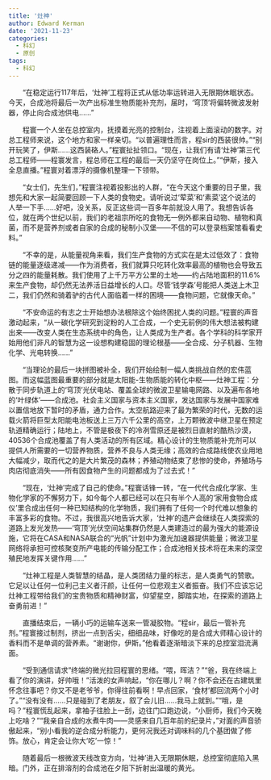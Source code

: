 ```yaml
---
title: '灶神'
author: Edward Kerman
date: '2021-11-23'
categories:
  - 科幻
  - 原创
tags:
  - 科幻
---
```

<style>
  ul{
    text-indent:0em!important;
  }
  p{
    text-indent:2em;
  }
  h1,h2,h3,h4,h5{
    text-indent:0em!important;
  }
</style>
“在稳定运行117年后，‘灶神’工程将正式从低功率运转进入无限期休眠状态。今天，合成池将最后一次产出标准生物质能补充剂，届时，‘穹顶’将偏转微波发射器，停止向合成池供电……”

程寰一个人坐在总控室内，抚摸着光亮的控制台，注视着上面滚动的数字。对总工程师来说，这个地方和家一样亲切。“以普遍理性而言，程sir的西装很帅。”“别开玩笑了，伊斯……这西装硌人。”程寰扯扯领口。“现在，让我们有请‘灶神’第三代总工程师——程寰发言，程总师在工程的最后一天仍坚守在岗位上。”“伊斯，接入全息直播。”程寰对着漂浮的摄像机整理一下领带。

“女士们，先生们，”程寰注视着投影出的人群，“在今天这个重要的日子里，我想先和大家一起简要回顾一下人类的食物史。请听说过‘荤菜’和‘素菜’这个说法的人举一下手……好吧，没关系，反正这些词一百多年前就没人用了。我想告诉各位，就在两个世纪以前，我们的老祖宗所吃的食物无一例外都来自动物、植物和真菌，而不是营养剂或者自家的合成的秘制小汉堡——不信的可以登录档案馆看看史料。”

“不幸的是，从能量视角来看，我们生产食物的方式实在是太过低效了：食物链的能量逐级递减——作为消费者，我们就算只吃转化效率最高的植物也会导致五分之四的能量耗散。我们使用了上千万平方公里的土地——约占陆地面积的11.6%来生产食物，却仍然无法养活日益增长的人口。尽管‘钱学森’号能把人类送上木卫二，我们仍然和骑着驴的古代人面临着一样的困境——食物问题，它就像天命。”

“不安命运的有志之士开始想办法根除这个始终困扰人类的问题。”程寰的声音激动起来，“从一碳化学研究到淀粉的人工合成，一个史无前例的伟大想法被构建出来——改变人类在生态系统中的角色，让人类成为生产者。各个学科的科学家开始用他们非凡的智慧为这一设想构建稳固的理论根基——全合成、分子机器、生物化学、光电转换……”

“当理论的最后一块拼图被补全，我们开始绘制一幅人类挑战自然的宏伟蓝图。而这幅蓝图最重要的部分就是太阳能-生物质能的转化中枢——灶神工程：分散于同步轨道上的‘穹顶’光伏电站、覆盖全球的微波卫星输电网路、以及遍布各地的‘叶绿体’——合成池。社会主义国家与资本主义国家，发达国家与发展中国家难以置信地放下暂时的矛盾，通力合作。太空航路迎来了最为繁荣的时代，无数的运载火箭将巨型太阳能电池板送上三万六千公里的高空，上万颗微波中继卫星在预定轨道精确运行；陆地上，不管是极夜下的冷冽雪原还是被烈日直射的酷热沙漠，40536个合成池覆盖了有人类活动的所有区域。精心设计的生物质能补充剂可以提供人所需要的一切营养物质，营养不良与人类无缘；高效的合成路线使农业用地大幅减少，取而代之的是大片繁茂的森林；养殖动物结束了悲惨的使命，养殖场与肉店彻底消失——所有因食物产生的问题都成为了过去式！”

“现在，‘灶神’完成了自己的使命。”程寰话锋一转，“在一代代合成化学家、生物化学家的不懈努力下，如今每个人都已经可以在只有半个人高的‘家用食物合成仪’里合成出任何一种已知结构的化学物质，我们拥有了任何一个时代难以想象的丰富多彩的食物。不过，我很高兴地告诉大家，‘灶神’的遗产会继续在人类探索的道路上发光发热——‘穹顶’光伏空间站集群仍然是人类建造过的最为强大的能源设施，它将在CASA和NASA联合的“光帆”计划中为激光加速器提供能量；微波卫星网络将承担可控核聚变所产电能的传输分配工作；合成池相关技术将在未来的深空殖民地发挥关键作用……”

“灶神工程是人类智慧的结晶，是人类团结力量的标志，是人类勇气的赞歌。它足以让任何一位利己主义者汗颜，让任何一位悲观主义者振奋。我们不应该忘记灶神工程带给我们的宝贵物质和精神财富，仰望星空，脚踏实地，在探索的道路上奋勇前进！”

直播结束后，一辆小巧的运输车送来一管凝胶物。“程sir，最后一管补充剂。”程寰接过制剂，挤出一点到舌尖，细细品味，好像吃的是合成大师精心设计的香料而不是单调的营养素。“谢谢你，伊斯。”他看着逐渐暗淡下来的总控室泪流满面。

“受到通信请求”终端的微光拉回程寰的思绪。“喂，晖洁？”“爸，我在终端上看了你的演讲，好帅哦！”活泼的女声响起，“你在哪儿？啊？你不会还在古建筑里怀念往事吧？你又不是老爷爷，你得往前看啊！早点回家，‘食材’都回流两个小时了。”“没有没有……只是碰到了老朋友，叙了会儿旧……我马上就到。”“哦，是吗？”程寰慌乱起来，拿袖子往脸上一刮，边往门口跑边说，“小厨师，我们今天晚上吃啥？”“我亲自合成的水煮牛肉——灵感来自几百年前的纪录片，”对面的声音骄傲起来，“别小看我的逆合成分析能力，更何况我还对调味料的几个基团做了修饰。放心，肯定会让你大‘吃’一惊！”

随着最后一根微波天线改变方向，‘灶神’进入无限期休眠，总控室彻底陷入黑暗。门外，正在排溶剂的合成池在夕阳下折射出温暖的黄光。
